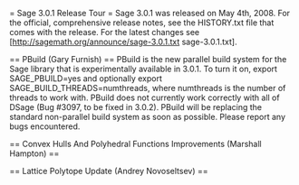 = Sage 3.0.1 Release Tour =
Sage 3.0.1 was released on May 4th, 2008. For the official, comprehensive release notes, see the HISTORY.txt file that comes with the release. For the latest changes see [http://sagemath.org/announce/sage-3.0.1.txt sage-3.0.1.txt].

== PBuild (Gary Furnish) ==
PBuild is the new parallel build system for the Sage library that is experimentally available in 3.0.1.  To turn it on, export SAGE_PBUILD=yes and optionally export SAGE_BUILD_THREADS=numthreads, where numthreads is the number of threads to work with.  PBuild does not currently work correctly with all of DSage (Bug #3097, to be fixed in 3.0.2).  PBuild will be replacing the standard non-parallel build system as soon as possible.  Please report any bugs encountered.

== Convex Hulls And Polyhedral Functions Improvements (Marshall Hampton) ==
 
== Lattice Polytope Update (Andrey Novoseltsev) ==
